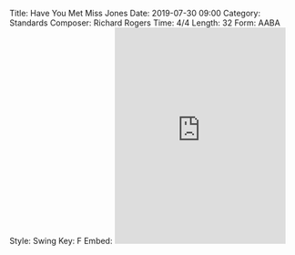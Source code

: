 Title: Have You Met Miss Jones
Date: 2019-07-30 09:00
Category: Standards
Composer: Richard Rogers
Time: 4/4
Length: 32
Form: AABA
Style: Swing
Key: F
Embed: <iframe src="https://open.spotify.com/embed/user/thatdavidmiller/playlist/5JGIsgonZj3H2gqzzz6ymV" width="300" height="380" frameborder="0" allowtransparency="true" allow="encrypted-media"></iframe>
